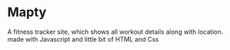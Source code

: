 # Mapty
A fitness tracker site, which shows all workout details along with location.
made with Javascript and little bit of HTML and Css
